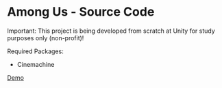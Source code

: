 # Among Us - Source Code

Important: This project is being developed from scratch at Unity for study purposes only (non-profit)!

Required Packages:

- Cinemachine

[Demo](https://leozinh1.github.io/AmongUs-Release)

